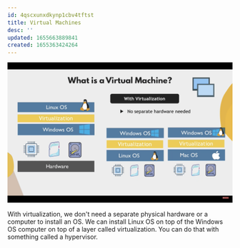 ```yaml
---
id: 4qscxunxdkynp1cbv4tftst
title: Virtual Machines
desc: ''
updated: 1655663889841
created: 1655363424264
---
```


![Virtual Machines](/assets/images/2022-06-19-21-08-34.png)

With virtualization, we don't need a separate physical hardware or a computer to install an OS. We can install Linux OS on top of the Windows OS computer on top of a layer called virtualization. You can do that with something called a hypervisor.
